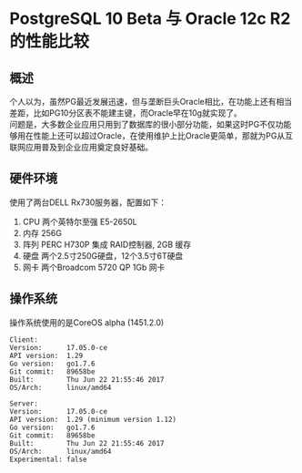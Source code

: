 PostgreSQL 10 Beta 与 Oracle 12c R2的性能比较
============================================

概述
----

个人以为，虽然PG最近发展迅速，但与垄断巨头Oracle相比，在功能上还有相当差距，比如PG10分区表不能建主键，而Oracle早在10g就实现了。  
问题是，大多数企业应用只用到了数据库的很小部分功能，如果这时PG不仅功能够用在性能上还可以超过Oracle，在使用维护上比Oracle更简单，那就为PG从互联网应用普及到企业应用奠定良好基础。  


硬件环境
-------

使用了两台DELL Rx730服务器，配置如下：

1. CPU   两个英特尔至强 E5-2650L
1. 内存  256G
1. 阵列  PERC H730P 集成 RAID控制器, 2GB 缓存
1. 硬盘  两个2.5寸250G硬盘，12个3.5寸6T硬盘
1. 网卡  两个Broadcom 5720 QP 1Gb 网卡

操作系统
--------

操作系统使用的是CoreOS alpha (1451.2.0)

    Client:
    Version:      17.05.0-ce
    API version:  1.29
    Go version:   go1.7.6
    Git commit:   89658be
    Built:        Thu Jun 22 21:55:46 2017
    OS/Arch:      linux/amd64

    Server:
    Version:      17.05.0-ce
    API version:  1.29 (minimum version 1.12)
    Go version:   go1.7.6
    Git commit:   89658be
    Built:        Thu Jun 22 21:55:46 2017
    OS/Arch:      linux/amd64
    Experimental: false

